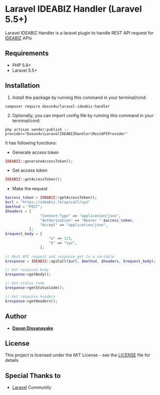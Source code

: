 # Laravel IDEABIZ Handler (Laravel 5.5+)
Laravel IDEABIZ Handler is a laravel plugin to handle REST API request for [IDEABIZ](http://www.ideamart.lk/ideaBiz.html) APIs 

## Requirements

* PHP 5.6+
* Laravel 5.5+

## Installation

1) Install the package by running this command in your terminal/cmd:
```
composer require dasun4u/laravel-ideabiz-handler
```

2) Optionally, you can import config file by running this command in your terminal/cmd:
```
php artisan vendor:publish --provider="Dasun4u\LaravelIDEABIZHandler\RestAPIProvider"
```

It has following functions:
* Generate access token
```php
IDEABIZ::generateAccessToken();
```

* Get access token
```php
IDEABIZ::getAccessToken();
````

* Make the request
```php
$access_token = IDEABIZ::getAccessToken();
$url = "https://ideabiz.lk/apicall/xyz"
$method = "POST";
$headers = [
                "Content-Type" => "application/json",
                "Authorization" => "Bearer ".$access_token,
                "Accept" => "application/json",
           ];
$request_body = [
                    "a" => 123,
                    "b" => "xyz",
                ];
 
// Rest API request and response get to a variable                
$response = IDEABIZ::apiCall($url, $method, $headers, $request_body);

// Get response body
$response->getBody();

// Get status code
$response->getStatusCode();

// Get response headers
$response->getHeaders();
```

## Author

* [**Dasun Dissanayake**](https://github.com/dasun4u)

## License

This project is licensed under the MIT License - see the [LICENSE](LICENSE) file for details

## Special Thanks to

* [Laravel](https://laravel.com) Community
